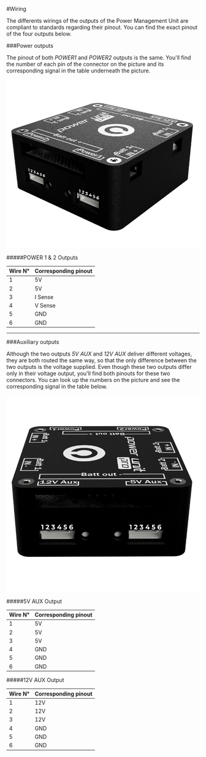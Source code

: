 #Wiring

The differents wirings of the outputs of the Power Management Unit are compliant to standards regarding their pinout. You can find the exact pinout of the four outputs below.

###Power outputs

The pinout of both _POWER1_ and _POWER2_ outputs is the same. You'll find the number of each pin of the connector on the picture and its corresponding signal in the table underneath the picture. 

<p align="center">
  <img src="./images/pmuwir2.png?raw=true" alt="PMU Power outputs wiring"/>
</p>

#####POWER 1 & 2 Outputs

| Wire N° | Corresponding pinout |
|---------|----------------------|
| 1       | 5V                   |
| 2       | 5V                   |      
| 3       | I Sense              |      
| 4       | V Sense              |
| 5       | GND                  |
| 6       | GND                  |

-----

###Auxiliary outputs

Although the two outputs _5V AUX_ and _12V AUX_ deliver different voltages, they are both routed the same way, so that the only difference between the two outputs is the voltage supplied. Even though these two outputs differ only in their voltage output, you'll find both pinouts for these two connectors. You can look up the numbers on the picture and see the corresponding signal in the table below.

<p align="center">
  <img src="./images/pmuwir1.png?raw=true" alt="PMU Power outputs wiring"/>
</p>

#####5V AUX Output

| Wire N° | Corresponding pinout |
|---------|----------------------|
| 1       | 5V                   |
| 2       | 5V                   |      
| 3       | 5V                   |      
| 4       | GND                  |
| 5       | GND                  |
| 6       | GND                  |

#####12V AUX Output

| Wire N° | Corresponding pinout |
|---------|----------------------|
| 1       | 12V                  |
| 2       | 12V                  |      
| 3       | 12V                  |      
| 4       | GND                  |
| 5       | GND                  |
| 6       | GND                  |